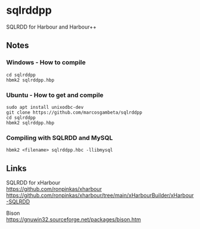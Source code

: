 # sqlrddpp
SQLRDD for Harbour and Harbour++

## Notes

### Windows - How to compile
```Batch
cd sqlrddpp
hbmk2 sqlrddpp.hbp
```

### Ubuntu - How to get and compile
```Batch
sudo apt install unixodbc-dev
git clone https://github.com/marcosgambeta/sqlrddpp
cd sqlrddpp
hbmk2 sqlrddpp.hbp
```

### Compiling with SQLRDD and MySQL
```Batch
hbmk2 <filename> sqlrddpp.hbc -llibmysql
```

## Links

SQLRDD for xHarbour  
https://github.com/ronpinkas/xharbour  
https://github.com/ronpinkas/xharbour/tree/main/xHarbourBuilder/xHarbour-SQLRDD  

Bison  
https://gnuwin32.sourceforge.net/packages/bison.htm  
